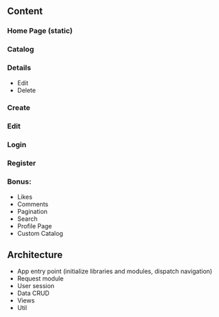 ## Content

### Home Page (static)
### Catalog 
### Details
- Edit
- Delete
### Create
### Edit
### Login
### Register
### Bonus:
- Likes
- Comments
- Pagination
- Search
- Profile Page
- Custom Catalog 

## Architecture 
- App entry point (initialize libraries and modules, dispatch navigation)
- Request module
- User session
- Data CRUD
- Views
- Util